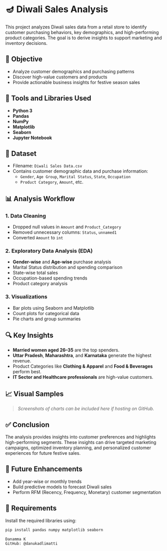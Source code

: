 # 🪔 Diwali Sales Analysis

This project analyzes Diwali sales data from a retail store to identify customer purchasing behaviors, key demographics, and high-performing product categories. The goal is to derive insights to support marketing and inventory decisions.

## 📌 Objective

- Analyze customer demographics and purchasing patterns
- Discover high-value customers and products
- Provide actionable business insights for festive season sales

## 🧰 Tools and Libraries Used

- **Python 3**
- **Pandas**
- **NumPy**
- **Matplotlib**
- **Seaborn**
- **Jupyter Notebook**

## 📁 Dataset

- Filename: `Diwali Sales Data.csv`
- Contains customer demographic data and purchase information:
  - `Gender`, `Age Group`, `Marital Status`, `State`, `Occupation`
  - `Product Category`, `Amount`, etc.

## 📊 Analysis Workflow

### 1. Data Cleaning
- Dropped null values in `Amount` and `Product_Category`
- Removed unnecessary columns: `Status`, `unnamed1`
- Converted `Amount` to `int`

### 2. Exploratory Data Analysis (EDA)
- **Gender-wise** and **Age-wise** purchase analysis
- Marital Status distribution and spending comparison
- State-wise total sales
- Occupation-based spending trends
- Product category analysis

### 3. Visualizations
- Bar plots using Seaborn and Matplotlib
- Count plots for categorical data
- Pie charts and group summaries

## 🔍 Key Insights

- **Married women aged 26–35** are the top spenders.
- **Uttar Pradesh**, **Maharashtra**, and **Karnataka** generate the highest revenue.
- Product Categories like **Clothing & Apparel** and **Food & Beverages** perform best.
- **IT Sector and Healthcare professionals** are high-value customers.

## 📈 Visual Samples

> *Screenshots of charts can be included here if hosting on GitHub.*

## ✅ Conclusion

The analysis provides insights into customer preferences and highlights high-performing segments. These insights can drive targeted marketing campaigns, optimized inventory planning, and personalized customer experiences for future festive sales.

## 📌 Future Enhancements

- Add year-wise or monthly trends
- Build predictive models to forecast Diwali sales
- Perform RFM (Recency, Frequency, Monetary) customer segmentation

## 🧾 Requirements

Install the required libraries using:

```bash
pip install pandas numpy matplotlib seaborn

Danamma K
GitHub: @danukadlimatti

